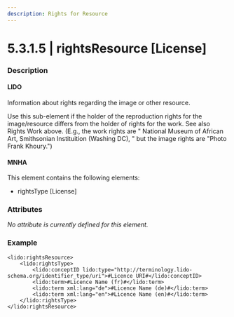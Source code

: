 ```yaml
---
description: Rights for Resource
---
```


# 5.3.1.5 \| rightsResource \[License\]

### Description

#### LIDO

Information about rights regarding the image or other resource.

Use this sub-element if the holder of the reproduction rights for the image/resource differs from the holder of rights for the work. See also Rights Work above. \(E.g., the work rights are " National Museum of African Art, Smithsonian Instituition \(Washing DC\), " but the image rights are "Photo Frank Khoury."\)

#### MNHA

This element contains the following elements:

* rightsType \[License\]

### Attributes

_No attribute is currently defined for this element._

### Example

```markup
<lido:rightsResource>
    <lido:rightsType>
        <lido:conceptID lido:type="http://terminology.lido-schema.org/identifier_type/uri">#Licence URI#</lido:conceptID>
        <lido:term>#Licence Name (fr)#</lido:term>
        <lido:term xml:lang="de">#Licence Name (de)#</lido:term>
        <lido:term xml:lang="en">#Licence Name (en)#</lido:term>
    </lido:rightsType>  
</lido:rightsResource>
```

